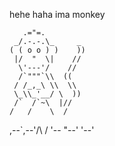 hehe haha ima monkey

       .="=.
     _/.-.-.\_     _
    ( ( o o ) )    ))
     |/  "  \|    //
      \'---'/    //
      /`"""`\\  ((
     / /_,_\ \\  \\
     \_\\_'__/ \  ))
     /`  /`~\  |//
    /   /    \  /
,--`,--'\/\    /
 '-- "--'  '--'